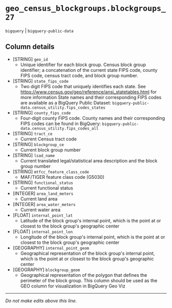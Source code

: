 # `geo_census_blockgroups.blockgroups_27`
`bigquery` | `bigquery-public-data`

## Column details
* [STRING]    `geo_id`
  - Unique identifier for each block group. Census block group identifier; a concatenation of the current state FIPS code, county FIPS code, census tract code, and block group number.
* [STRING]    `state_fips_code`
  - Two digit FIPS code that uniquely identifies each state. See https://www.census.gov/geo/reference/ansi_statetables.html for more information State names and their corresponding FIPS codes are available as a BigQuery Public Dataset: `bigquery-public-data.census_utility.fips_codes_states`
* [STRING]    `county_fips_code`
  - Four-digit county FIPS code. County names and their corresponding FIPS codes can be found in BigQuery: `bigquery-public-data.census_utility.fips_codes_all`
* [STRING]    `tract_ce`
  - Current Census tract code
* [STRING]    `blockgroup_ce`
  - Current block group number
* [STRING]    `lsad_name`
  - Current translated legal/statistical area description and the block group number
* [STRING]    `mtfcc_feature_class_code`
  - MAF/TIGER feature class code (G5030)
* [STRING]    `functional_status`
  - Current functional status
* [INTEGER]   `area_land_meters`
  - Current land area
* [INTEGER]   `area_water_meters`
  - Current water area
* [FLOAT]     `internal_point_lat`
  - Latitude of the block group's internal point, which is the point at or closest to the block group's geographic center
* [FLOAT]     `internal_point_lon`
  - Longitude of the block group's internal point, which is the point at or closest to the block group's geographic center
* [GEOGRAPHY] `internal_point_geom`
  - Geographical representation of the block group's internal point, which is the point at or closest to the block group's geographic center
* [GEOGRAPHY] `blockgroup_geom`
  - Geographical representation of the polygon that defines the perimeter of the block group. This column should be used as the GEO column for visualization in BigQuery Geo Viz

-------------------------------------------------------------------------------
*Do not make edits above this line.*
